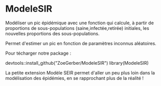 # ModeleSIR

Modéliser un pic épidémique avec une fonction qui calcule, à partir de proportions de sous-populations (saine,infectée,retirée) initiales, les nouvelles proportions des sous-populations.

Permet d'estimer un pic en fonction de paramètres inconnus aléatoires.

Pour técharger notre package :

devtools::install_github("ZoeGerber/ModeleSIR")
library(ModeleSIR)

La petite extension Modèle SEIR permet d'aller un peu plus loin dans la modélisation des épidémies, en se rapprochant plus de la réalité !
